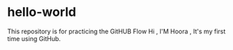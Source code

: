 # hello-world
This repository is for practicing the GitHUB Flow
Hi , I'M Hoora , It's my first time using GitHub.
